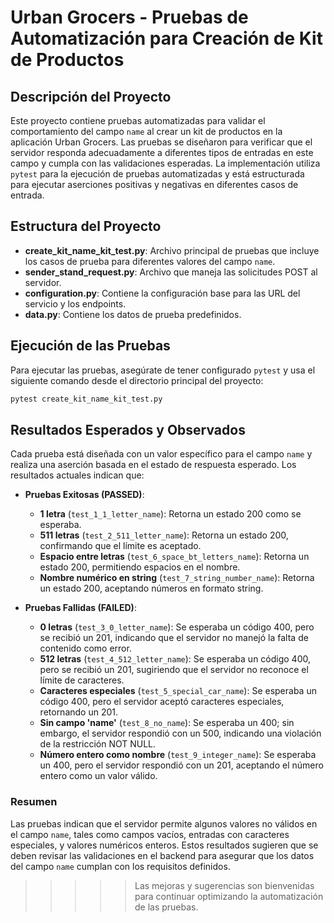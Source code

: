 # Urban Grocers - Pruebas de Automatización para Creación de Kit de Productos

## Descripción del Proyecto

Este proyecto contiene pruebas automatizadas para validar el comportamiento del campo `name` al crear un kit de productos 
en la aplicación Urban Grocers. Las pruebas se diseñaron para verificar que el servidor responda adecuadamente a diferentes 
tipos de entradas en este campo y cumpla con las validaciones esperadas. La implementación utiliza `pytest` para la ejecución 
de pruebas automatizadas y está estructurada para ejecutar aserciones positivas y negativas en diferentes casos de entrada.

## Estructura del Proyecto

- **create_kit_name_kit_test.py**: Archivo principal de pruebas que incluye los casos de prueba para diferentes valores del campo `name`.
- **sender_stand_request.py**: Archivo que maneja las solicitudes POST al servidor.
- **configuration.py**: Contiene la configuración base para las URL del servicio y los endpoints.
- **data.py**: Contiene los datos de prueba predefinidos.

## Ejecución de las Pruebas

Para ejecutar las pruebas, asegúrate de tener configurado `pytest` y usa el siguiente comando desde el directorio principal del proyecto:

```bash
pytest create_kit_name_kit_test.py
```

## Resultados Esperados y Observados

Cada prueba está diseñada con un valor específico para el campo `name` y realiza una aserción basada en el estado de respuesta esperado. 
Los resultados actuales indican que:

- **Pruebas Exitosas (PASSED)**:
  - **1 letra** (`test_1_1_letter_name`): Retorna un estado 200 como se esperaba.
  - **511 letras** (`test_2_511_letter_name`): Retorna un estado 200, confirmando que el límite es aceptado.
  - **Espacio entre letras** (`test_6_space_bt_letters_name`): Retorna un estado 200, permitiendo espacios en el nombre.
  - **Nombre numérico en string** (`test_7_string_number_name`): Retorna un estado 200, aceptando números en formato string.

- **Pruebas Fallidas (FAILED)**:
  - **0 letras** (`test_3_0_letter_name`): Se esperaba un código 400, pero se recibió un 201, indicando que el servidor no manejó la falta de contenido como error.
  - **512 letras** (`test_4_512_letter_name`): Se esperaba un código 400, pero se recibió un 201, sugiriendo que el servidor no reconoce el límite de caracteres.
  - **Caracteres especiales** (`test_5_special_car_name`): Se esperaba un código 400, pero el servidor aceptó caracteres especiales, retornando un 201.
  - **Sin campo 'name'** (`test_8_no_name`): Se esperaba un 400; sin embargo, el servidor respondió con un 500, indicando una violación de la restricción NOT NULL.
  - **Número entero como nombre** (`test_9_integer_name`): Se esperaba un 400, pero el servidor respondió con un 201, aceptando el número entero como un valor válido.

### Resumen

Las pruebas indican que el servidor permite algunos valores no válidos en el campo `name`, tales como campos vacíos, entradas con caracteres especiales, 
y valores numéricos enteros. Estos resultados sugieren que se deben revisar las validaciones en el backend para asegurar que los datos del campo `name` 
cumplan con los requisitos definidos.
>>>>> Las mejoras y sugerencias son bienvenidas para continuar optimizando la automatización de las pruebas.